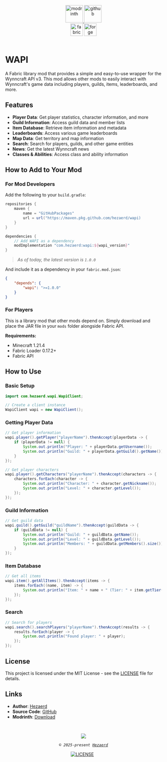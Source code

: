 <div align="center">
  <a href="https://modrinth.com/mod/wapi">
    <img alt="modrinth" height="56" src="https://cdn.jsdelivr.net/npm/@intergrav/devins-badges@3/assets/cozy/available/modrinth_vector.svg">
  </a>
  <a href="https://github.com/Hezaerd/wapi">
    <img alt="github" height="56" src="https://cdn.jsdelivr.net/npm/@intergrav/devins-badges@3/assets/cozy/available/github_vector.svg">
  </a>
<br>
  <img alt="fabric" height="40" src="https://cdn.jsdelivr.net/npm/@intergrav/devins-badges@3/assets/compact/supported/fabric_vector.svg">
  <img alt="forge" height="40" src="https://cdn.jsdelivr.net/npm/@intergrav/devins-badges@3/assets/compact/unsupported/forge_vector.svg">
</div>

<br/>

# WAPI

A Fabric library mod that provides a simple and easy-to-use wrapper for the Wynncraft API v3. This mod allows other mods to easily interact with Wynncraft's game data including players, guilds, items, leaderboards, and more.

## Features

- **Player Data**: Get player statistics, character information, and more
- **Guild Information**: Access guild data and member lists  
- **Item Database**: Retrieve item information and metadata
- **Leaderboards**: Access various game leaderboards
- **Map Data**: Get territory and map information
- **Search**: Search for players, guilds, and other game entities
- **News**: Get the latest Wynncraft news
- **Classes & Abilities**: Access class and ability information

## How to Add to Your Mod

### For Mod Developers

Add the following to your `build.gradle`:

```gradle
repositories {
    maven {
        name = "GitHubPackages"
        url = url("https://maven.pkg.github.com/hezaerd/wapi)
    }
}

dependencies {
    // Add WAPI as a dependency
    modImplementation "com.hezaerd:wapi:${wapi_version}"
}
```
> *As of today, the latest version is `1.0.0`*

And include it as a dependency in your `fabric.mod.json`:

```json
{
    "depends": {
        "wapi": ">=1.0.0"
    }
}
```

### For Players

This is a library mod that other mods depend on. Simply download and place the JAR file in your `mods` folder alongside Fabric API.

**Requirements:**
- Minecraft 1.21.4
- Fabric Loader 0.17.2+
- Fabric API

## How to Use

### Basic Setup

```java
import com.hezaerd.wapi.WapiClient;

// Create a client instance
WapiClient wapi = new WapiClient();
```

### Getting Player Data

```java
// Get player information
wapi.player().getPlayer("playerName").thenAccept(playerData -> {
    if (playerData != null) {
        System.out.println("Player: " + playerData.getUsername());
        System.out.println("Guild: " + playerData.getGuild().getName());
    }
});

// Get player characters
wapi.player().getCharacters("playerName").thenAccept(characters -> {
    characters.forEach(character -> {
        System.out.println("Character: " + character.getNickname());
        System.out.println("Level: " + character.getLevel());
    });
});
```

### Guild Information

```java
// Get guild data
wapi.guild().getGuild("guildName").thenAccept(guildData -> {
    if (guildData != null) {
        System.out.println("Guild: " + guildData.getName());
        System.out.println("Level: " + guildData.getLevel());
        System.out.println("Members: " + guildData.getMembers().size());
    }
});
```

### Item Database

```java
// Get all items
wapi.item().getAllItems().thenAccept(items -> {
    items.forEach((name, item) -> {
        System.out.println("Item: " + name + " (Tier: " + item.getTier() + ")");
    });
});
```

### Search

```java
// Search for players
wapi.search().searchPlayers("playerName").thenAccept(results -> {
    results.forEach(player -> {
        System.out.println("Found player: " + player);
    });
});
```

## License

This project is licensed under the MIT License - see the [LICENSE](LICENSE) file for details.

## Links

- **Author**: [Hezaerd](https://hezaerd.com/)
- **Source Code**: [GitHub](https://github.com/hezaerd/wapi)
- **Modrinth**: [Download](https://modrinth.com/mod/wapi)

<br>

<p align="center">
	<img src="https://raw.githubusercontent.com/catppuccin/catppuccin/main/assets/footers/gray0_ctp_on_line.svg?sanitize=true" />
</p>

<p align="center">
        <i><code>&copy 2025-present <a href="https://hezaerd.com">Hezaerd</a></code></i>
</p>

<div align="center">
<a href="https://github.com/hezaerd/wapi/blob/master/LICENSE"><img src="https://img.shields.io/github/license/hezaerd/wapi?logoColor=cdd6f4&labelColor=302D41&color=CBA6F7
" alt="LICENSE"></a>&nbsp;&nbsp;
</div>